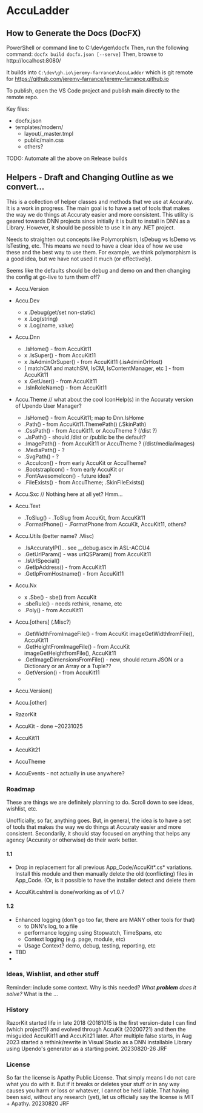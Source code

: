 # AccuLadder

## How to Generate the Docs (DocFX)

PowerShell or command line to C:\dev\gen\docfx
Then, run the following command: `docfx build docfx.json [--serve]`
Then, browse to http://localhost:8080/

It builds into `C:\dev\gh.io\jeremy-farrance\AccuLadder` which is git remote for 
https://github.com/jeremy-farrance/jeremy-farrance.github.io

To publish, open the VS Code project and publish main directly to the remote repo.

Key files:
- docfx.json
- templates/modern/
  - layout/_master.tmpl
  - public/main.css 
  - others?
 
TODO: Automate all the above on Release builds

## Helpers - Draft and Changing Outline as we convert...

This is a collection of helper classes and methods that we use at Accuraty. It is a work in progress. 
The main goal is to have a set of tools that makes the way we do things at Accuraty easier and more 
consistent. This utility is geared towards DNN projects since initially it is built to install in
DNN as a Library. However, it should be possible to use it in any .NET project.

Needs to straighten out concepts like Polymorphism, IsDebug vs IsDemo vs IsTesting, etc. This means 
we need to have a clear idea of how we use these and the best way to use them. For example, we think 
polymorphism is a good idea, but we have not used it much (or effectively).

Seems like the defaults should be debug and demo on and then changing the config 
at go-live to turn them off?

- Accu.Version

- Accu.Dev
  - x .Debug(get/set non-static)
  - x .Log(string)
  - x .Log(name, value)
  
- Accu.Dnn
  - .IsHome() - from AccuKit11
  - x .IsSuper() - from AccuKit11
  - x .IsAdminOrSuper() - from AccuKit11 (.isAdminOrHost)
  - [ matchCM and matchSM, IsCM, IsContentManager, etc ] - from AccuKit11
  - x .GetUser() - from AccuKit11
  - .IsInRoleName() - from AccuKit11

- Accu.Theme // what about the cool IconHelp(s) in the Accuraty version of Upendo User Manager? 
  - .IsHome() - from AccuKit11; map to Dnn.IsHome
  - .Path() - from AccuKit11.ThemePath() (.SkinPath)
  - .CssPath() - from AccuKit11. or AccuTheme ? (/dist ?)
  - .JsPath() - should /dist or /public be the default?
  - .ImagePath() - from AccuKit11 or AccuTheme ? (/dist/media/images)
  - .MediaPath() - ?
  - .SvgPath() - ?
  - .AccuIcon() - from early AccuKit or AccuTheme?
  - .BootstrapIcon() - from early AccuKit or
  - .FontAwesomeIcon() - future idea?
  - .FileExists() - from AccuTheme; .SkinFileExists()

- Accu.Sxc // Nothing here at all yet? Hmm...

- Accu.Text
  - .ToSlug() - .ToSlug from AccuKit, from AccuKit11
  - .FormatPhone() - .FormatPhone from AccuKit, AccuKit11, others?

- Accu.Utils (better name? .Misc)
  - .IsAccuratyIP()... see __debug.ascx in ASL-ACCU4
  - .GetUrlParam() - was urlQSParam() from AccuKit11
  - .IsUrlSpecial()
  - .GetIpAddress() - from AccuKit11
  - .GetIpFromHostname() - from AccuKit11
  
- Accu.Nx
  - x .Sbe() - sbe() from AccuKit
  - .sbeRule() - needs rethink, rename, etc
  - .Poly() - from AccuKit11

- Accu.[others] (.Misc?)
  - .GetWidthFromImageFile() - from AccuKit imageGetWidthfromFile(), AccuKit11
  - .GetHeightFromImageFile() - from AccuKit imageGetHeightfromFile(), AccuKit11
  - .GetImageDimensionsFromFile() - new, should return JSON or a Dictionary or an Array or a Tuple??
  - .GetVersion() - from AccuKit11
  - 

- Accu.Version()
- Accu.[other]

- RazorKit
- AccuKit - done ~20231025
- AccuKit11
- AccuKit21
- AccuTheme
- AccuEvents - not actually in use anywhere?

### Roadmap

These are things we are definitely planning to do. Scroll down to see ideas, wishlist, etc.

Unofficially, so far, anything goes. But, in general, the idea is to have a set of tools that 
makes the way we do things at Accuraty easier and more consistent. Secondarily, it should 
stay focused on anything that helps any agency (Accuraty or otherwise) do their work better.

#### 1.1

- Drop in replacement for all previous App_Code/AccuKit*.cs* variations. Install this module 
and then manually delete the old (conflicting) files in App_Code. (Or, is it possible to have 
the installer detect and delete them

- AccuKit.cshtml is done/working as of v1.0.7

#### 1.2

- Enhanced logging (don't go too far, there are MANY other tools for that)
  - to DNN's log, to a file
  - performance logging using Stopwatch, TimeSpans, etc
  - Context logging (e.g. page, module, etc)
  - Usage Context? demo, debug, testing, reporting, etc
- TBD
- 

### Ideas, Wishlist, and other stuff

Reminder: include some context. Why is this needed? _What **problem** does it solve?_ What is the ...
  
### History

RazorKit started life in late 2018 (20181015 is the first version-date I can find (which project?)) 
and evolved through AccuKit (20200721) and then the misguided AccuKit11 and AccuKit21 later. 
After multiple false starts, in Aug 2023 started a rethink/rewrite in Visual Studio as a 
DNN installable Library using Upendo's generator as a starting point. 20230820-26 JRF

### License

So far the license is Apathy Public License. That simply means I do not care what you do 
with it. But if it breaks or deletes your stuff or in any way causes you harm or loss or 
whatever, I cannot be held liable. That having been said, without any research (yet), let 
us officially say the license is MIT + Apathy. 20230820 JRF
